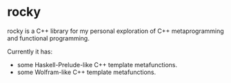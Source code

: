 # rocky

rocky is a C++ library for my personal exploration of C++ metaprogramming and functional programming.

Currently it has:
+ some Haskell-Prelude-like C++ template metafunctions.
+ some Wolfram-like C++ template metafunctions.
